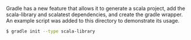 Gradle has a new feature that allows it to generate a scala project, add
the scala-library and scalatest dependencies, and create the gradle
wrapper. An example script was added to this directory to demonstrate
its usage.

```sh
$ gradle init --type scala-library
```
